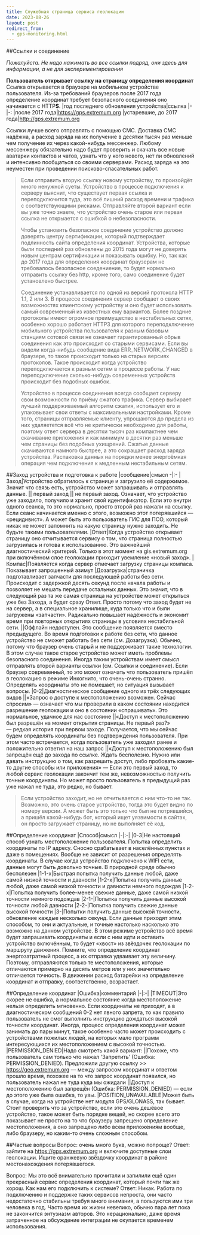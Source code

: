 ```yaml
---
title: Служебная страница сервиса геолокации
date: 2023-08-26
layout: post
redirect_from:
  - gps-monitoring.html
---
```


##Ссылки и соединение

*Пожалуйста. Не надо нажимать во все ссылки подряд, они здесь для информации, а не для экспериментирования*

**Пользователь открывает ссылку на страницу определения координат**
Ссылка открывается в браузере на мобильном устройстве пользователя. Из-за требований браузеров после 2017 года определение координат требует безопасного соединения оно начинается с HTTP**S**. 
|год последнего обновления устройства|ссылка
|-|-:
|после 2017 года|https://gps.extremum.org
|устаревшие, до 2017 года|http://gps.extremum.org

Ссылки лучше всего отправлять с помощью СМС. Доставка СМС надёжна, а расход заряда на их получение в десятки тысяч раз меньше чем получение их через какой-нибудь мессенжер. Любому мессенжеру обязательно надо будет проверить и скачать все новые аватарки контактов и чатов, узнать что у кого нового, нет ли обновлений и интенсивно пообщаться со своими серверами. Расход заряда на это неуместен при проведении поисково-спасательных работ.

> Если отправить вторую ссылку новому устройству, то произойдёт много ненужной суеты. Устройство в процессе подключения к серверу выяснит, что существует первая ссылка и переподключится туда, это всё лишний расход времени и трафика с соответствующими рисками. Отправляйте второй вариант если вы уже точно знаете, что устройство очень старое или первая ссылка не открыается с ошибкой о небезопасности.
>
> Чтобы установить безопасное соединение устройство должно доверять центру сертификации, который подтверждает подлинность сайта определения координат. Устройства, которые были последний раз обновлены до 2015 года могут не доверять новым центрам сертификации и показывать ошибку. Но, так как до 2017 года для определения координат браузерам не требовалось безопасное соедениение, то будет нормально отправить ссылку без http, кроме того, само соединение будет установлено быстрее.
>
> Соединение устанавливается по одной из версий протокола HTTP 1.1, 2 или 3. В процессе соединения сервер сообщает о своих возможностях клиентскому устройству и оно будет использовать самый современный из известных ему вариантов. Более поздние протоколы имеют огромное преимущество в нестабильных сетях, особенно хорошо работает HTTP3 для которого переподключение мобильного устройства пользователя к разным базовым станциям сотовой связи не означает гарантированный обрыв соединения как это происходит со старыми сервисами. Если вы видели когда-нибудь сообщение вида ERR_NETWORK_CHANGED в браузере, то такое происходит только на старых версиях протоколов. Такое происходит когда устройство переподключается к разным сетям в процессе работы. У нас переподключение сколько-нибудь современных устройств происходит без подобных ошибок.
>
> Устройство в процессе соединения всегда сообщает серверу свои возможности по приёму сжатого трафика. Сервер выбирает лучший поддерживаемый алгоритм сжатия, использует его и упаковывает свои ответы с максимальными настройками. Кроме того, страницы отправляемые клиенту, упрощаются до предела из них удаляетется всё что не критически необходимо для работы, поэтому ответ сервера в десятки тысяч раз компактнее чем скачивание приложения и как минимум в десятки раз меньше чем страницы без подобных ухищрений. Сжатые данные скачиваются намного быстрее, а это сокращает расход заряда устройства. Распаковка данных на порядки менее энергоёмкая операция чем подключения к медленным нестабильным сетям.


##Заход устройства и подготовка к работе
|сообщение|смысл
-|:-
|Заход|Устройство обратилось к странице и загрузило её содержимое. Значит что связь есть, устройство может запрашивать и отправлять данные.
|| первый заход
|| не первый заход. Означает, что устройство уже заходило, получило и хранит свой идентификатор. Если это внутри одного сеанса, то это нормально, просто второй раз нажали на ссылку. Если сеанс начинается именно с этого, возможно этот потерявшийся — «рецидивист». А может быть это пользователь ГИС для ПСО, который никак не может запомнить на какую страницу нужно заходить. Не будьте такими пользователями.
|Ответ|Когда устройство открывает страницу оно отчитывается сервису о том, что страница полностью загрузилась и готова к использованию. Это важнейший диагностический критерий. Только в этот момент на gis.extremum.org при включённом слое геолокации приходит увемление «новый заход».
|Компас|Появляется когда сервер отмечает загрузку страницы компаса. Показывает запрошенный азимут
|Дозагрузка|страничка подготавливает запчасти для последующей работы без сети. Происходит с задержкой десять секунд после начала работы и позволяет не мешать передаче остальных данных. Это значит, что в следующий раз та же самая страница на устройстве может открыться уже без Захода, а будет сразу Ответ. Просто потому что заход будет не на сервер, а в специальное хранилище, куда только что и были загружены «запчасти». Радикально повышает надёжность и экономит время при повторных открытиях страницы в условиях нестабильной сети.
||Оффлайн недоступен. Это сообщение появляется вместо предыдущего. Во время подготовки к работе без сети, что данное устройство не сможет работать без сети (см. Дозагрузка). Обычно, потому что браузер очень старый и не поддерживает такие технологии. В этом случае такое старое устройство может иметь проблемы безопасного соединения. Иногда таким устройствам имеет смысл отправлять второй варианты ссылки (см. Ссылки и соединение). Если браузер современный, то это может означать что пользователь пришёл в геолокацию в режиме Инкогнито, что очень-очень странно. Определять координаты это не помешает, но ситуация вызывает вопросы.
|0-2|Диагностическое сообщение одного из трёх следующих видов
||«Запрос о доступе к местоположению возможен. Сейчас спросим» — означает что мы проверили в каком состоянии находится разрешение геолокации и оно в состоянии «спрашивать». Это нормальное, удачное для нас состояине
||«Доступ к местоположению был разрешён на момент открытия страницы. Не первый раз?» — редкая история при первом заходе. Получается, что мы сейчас будем определять координаты без подтверждения пользователя. При этом часто встречается, когда пользователь уже заходил ранее и положительно ответил на наш запрос
||«Доступ к местоположению был запрещён ещё до захода по ссылке. Ждать бесполезно. Нужно или давать инструкцию о том, как разрешить доступ, либо пробовать какие-то другие способы или приложения» — Если это первый заход, то любой сервис геолокации закончит тем же, невозможностью получить точные координаты. Но может просто пользователь в предыдущий раз уже нажал не туда, это редко, но бывает.

>Если устройство заходит, но не отчитывается с ним что-то не так. Возможно, это очень старое устройство, тогда это будет видно по номеру версии. А может быть это только что был не потрявшийся, а пришёл какой-нибудь бот, который ищет уязвимости в сайтах, он просто загружает страницу, но не выполняет её код.


##Определение координат
|Способ|смысл
|-|:-|
|0-3|Не настоящий способ узнать местоположение пользователя. Попытка определить координаты по IP адресу. Сносно срабатывает в населённых пунктах и даже в помещениях. Вообще не зависит от разрешения определять координаты. В случае когда устройство подключено к WIFI сети, данные могут быть довольно точные. В природной среде обычно бесполезен
|1-1-x|Быстрая попытка получить данные любой, даже самой низкой точности и давности
|1-2-x|Попытка получить данные любой, даже самой низкой точности и давности немного подождав
|1-2-x|Попытка получить более-менее свежие данные, даже самой низкой точности немного подождав
|2-1-|Попытка получить данные высокой точности любой давности
|2-2-|Попытка получить свежие данные высокой точности
|3-|Попытки получить данные высокой точности, обновление каждые несколько секунд. Если данные приходят этим способом, то они и актуальные, и точные настолько насколько это возможно на данном устройстве. В этом режиме устройство всё время будет запрашивать координаты и если с ним идти и оставить устройство включённым, то будет «хвост» из звёздочек геолокации по маршруту движения. Помните, что определение координат энергозатратный процесс, а их отправка удваивает эту величину. Поэтому, отправляются только те местоположения, которые отличаются примерно на десять метров или у них значительно отличается точность. В движении расход батарейки на определение координат и отправку, соответственно, возрастает.


##Определение координат
|Ошибка|комментарий
|-|:-|
|TIMEOUT|Это скорее не ошибка, а нормальное состояние когда местоположение нельзя определить мгновенно. Если координаты не приходят, а в диагностическом сообщений 0-2 нет явного запрета, то как правило пользователь не смог выполнить инструкцию дождаться высокой точности координат. Иногда, процесс определения координат может занимать до пары минут, такое особенно часто может происходить с устройствами пожилых людей, на которых мало программ интересующихся их местоположением с высокой точностью.
|PERMISSION_DENIED|Надо смотреть какой вариант:
||Похоже, что пользователь сам только что нажал 'Запретить' (Ошибка: PERMISSION_DENIED). Предложили другую ссылку >> https://geo.extremum.org — между запросом координат и ответом прошло время, похожее на то что запрос координат появился, но пользователь нажал не туда куда мы ожидали
||Доступ к местоположению был запрещён (Ошибка: PERMISSION_DENIED) — если до этого уже была ошибка, то увы.
|POSITION_UNAVAILABLE|Может быть в случае, когда на устройстве нет модуля GPS/GLONASS, так бывает. Стоит проверить что за устройство, если это очень дешёвое устройство, такое может быть порядке вещей, но скорее всего это показывает не просто на то что браузеру запрещено определение местоположения, а оно запрещено либо всем приложениям вообще, либо браузеру, но каким-то очень сложным способом.

##Частые вопросы
Вопрос: очень много букв, можно попроще?
Ответ: зайтите на https://gps.extremum.org и включите доступные слои геолокации. Ищите оранжевую звёздочку координат в районе местонахождения потерявшегося.

Вопрос: Мы это всё внимательно прочитали и запилили ещё один прекрасный сервис определения координат, который почти так же хорош. Как нам его подключить к системе?
Ответ: Никак. Работа по подключению и поддержке таких сервисов непроста, они часто недостаточно стабильны требуя много внимания, а пользуются ими три человека в год. Часто время их жизни невелико, обычно пара лет пока не закончится энтузиазм авторов. Это нерационально, даже время затраченное на обсуждение интеграции не окупается временем использования.